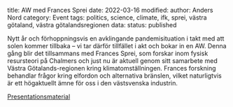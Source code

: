 title: AW med Frances Sprei
date: 2022-03-16
modified:
author: Anders Nord
category: Event
tags: politics, science, climate, ifk, sprei, västra götaland, västra götalandsregionen
data:
status: published

Nytt år och förhoppningsvis en avklingande pandemisituation i takt med att solen
kommer tillbaka – vi tar därför tillfället i akt och bokar in en AW. Denna gång
blir det tillsammans med Frances Sprei, som forskar inom fysisk resursteori på
Chalmers och just nu är aktuell genom sitt samarbete med Västra Götalands-regionen
kring klimatomställningen. Frances forskning behandlar frågor kring elfordon och
alternativa bränslen, vilket naturligtvis är ett högaktuellt ämne för oss i den
västsvenska industrin.

[Presentationsmaterial](data/Ingenjorsarbete_for_klimatet_220316.pdf)
